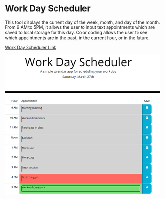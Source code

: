 # Work Day Scheduler

This tool displays the current day of the week, month, and day of the month. From 9 AM to 5PM, it allows the user to input text appointments which are saved to local storage for this day. Color coding allows the user to see which appointments are in the past, in the current hour, or in the future.

[Work Day Scheduler Link](https://matthale11.github.io/work-day-scheduler)

![Scheduler Screenshot](screenshot.PNG)